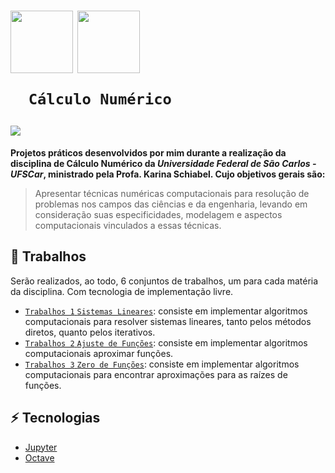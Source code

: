 <h1>
   <p> 
      <img src="https://user-images.githubusercontent.com/92659173/208778786-9b1b0b84-dd98-4977-a1a7-546dc3f1f866.png" width="100" align="center" />
      <img src="https://user-images.githubusercontent.com/92659173/208777593-0b0906f0-2e13-420f-a435-b78f0151671e.png" width="100" align="center" />
      
      Cálculo Numérico

   </p>
   <img src="https://img.shields.io/github/license/vinimrs/VinChat?color=black" align="center" />
</h1>

**Projetos práticos desenvolvidos por mim durante a realização da disciplina de Cálculo Numérico da _Universidade Federal de São Carlos - UFSCar_, ministrado pela Profa. Karina Schiabel. Cujo objetivos gerais são:**

> Apresentar técnicas numéricas computacionais para resolução de problemas nos campos das ciências e da engenharia, levando em consideração suas especificidades, modelagem e aspectos computacionais vinculados a essas técnicas.

## :hammer: Trabalhos

Serão realizados, ao todo, 6 conjuntos de trabalhos, um para cada matéria da disciplina. Com tecnologia de implementação livre.

- [`Trabalhos 1` `Sistemas Lineares`](https://github.com/vinimrs/calculo-numerico/tree/master/sistemas-lineares): consiste em implementar algoritmos computacionais para resolver sistemas lineares, tanto pelos métodos diretos, quanto pelos iterativos.
- [`Trabalhos 2` `Ajuste de Funções`](https://github.com/vinimrs/calculo-numerico/tree/master/ajuste-funcoes): consiste em implementar algoritmos computacionais aproximar funções.
- [`Trabalhos 3` `Zero de Funções`](https://github.com/vinimrs/calculo-numerico/tree/master/zero-funcoes): consiste em implementar algoritmos computacionais para encontrar aproximações para as raízes de funções.

## :zap: Tecnologias

- [Jupyter](https://jupyter.org)
- [Octave](https://octave.org)
